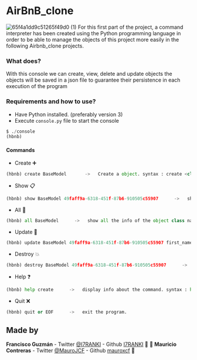 # AirBnB_clone
![65f4a1dd9c51265f49d0 (1)](https://user-images.githubusercontent.com/66022141/98313272-76e75580-1fa1-11eb-8dd7-1ec74e985c09.png)
For this first part of the project, a command interpreter has been created using the Python programming language in order to be able to manage the objects of this project more easily in the following Airbnb_clone projects.

### What does?
With this console we can create, view, delete and update objects the objects will be saved in a json file to guarantee their persistence in each execution of the program

### Requirements and how to use?
- Have Python installed. (preferably version 3)
- Execute `console.py` file to start the console
```python
$ ./console
(hbnb)
```
#### **Commands**
- Create :heavy_plus_sign:
```python
(hbnb) create BaseModel       ->   Create a object. syntax : create <class name>
```
- Show :clipboard:
```python
(hbnb) show BaseModel 49faff9a-6318-451f-87b6-910505c55907      ->   show all the info of the object by the class name and ID. syntax : show <class name> <ID>
```
- All :mag_right:
```python
(hbnb) all BaseModel      ->   show all the info of the object class name. syntax : all <class name>
```
- Update :floppy_disk:
```python
(hbnb) update BaseModel 49faff9a-6318-451f-87b6-910505c55907 first_name "Betty"    ->   update the object by adding a new atribbute and value of this. syntax : update <class name> <ID> <attribute> <attribute value>
```
- Destroy :boom:
```python
(hbnb) destroy BaseModel 49faff9a-6318-451f-87b6-910505c55907      ->   destroy all the info of the object by. syntax : destroy <class name> <ID>
```
- Help :question:
```python
(hbnb) help create      ->   display info about the command. syntax : help <command>
```
- Quit :x:
```python
(hbnb) quit or EOF      ->   exit the program.
```


## Made by
**Francisco Guzmán** - Twitter [@I7RANKI](https://twitter.com/I7RANKI) - Github [I7RANKI]("https://github.com/I7RANK") :snake: :guitar:
**Mauricio Contreras** - Twitter [@MauroJCF]("https://twitter.com/MauroJCF") - Github [mauroxcf]("https://github.com/mauroxcf") :snake:
